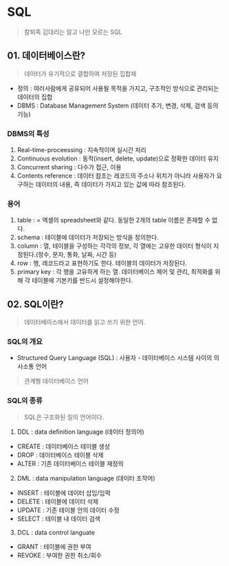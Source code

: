 # SQL
> 칼퇴족 김대리는 알고 나만 모르는 SQL
## 01. 데이터베이스란?
> 데이터가 유기적으로 결합하여 저장된 집합체
- 정의 : 여러사람에게 공유되어 사용될 목적을 가지고, 구조적인 방식으로 관리되는 데이터의 집합
- DBMS : Database Management System (데이터 추가, 변경, 삭제, 검색 등의 기능)
### DBMS의 특성
1. Real-time-proceessing : 지속적이며 실시간 처리
2. Continuous evolution : 동적(insert, delete, update)으로 정확한 데이터 유지
3. Concurrent sharing : 다수가 접근, 이용
4. Contents reference : 데이터 참조는 레코드의 주소나 위치가 아니라 사용자가 요구하는 데이터의 내용, 즉 데이터가 가지고 있는 값에 따라 참조된다.
### 용어
1. table : = 엑셀의 spreadsheet와 같다. 동일한 2개의 table 이름은 존재할 수 없다.
2. schema : 테이블에 데이터가 저장되는 방식을 정의한다.
3. column : 열, 테이블을 구성하는 각각의 정보, 각 열에는 고유한 데이터 형식이 지정된다.(정수, 문자, 통화, 날짜, 시간 등)
4. row : 행, 레코드라고 표현하기도 한다. 테이블의 데이터가 저장된다.
5. primary key : 각 행을 고유하게 하는 열. 데이터베이스 제어 및 관리, 최적화를 위해 각 테이블에 기본키를 반드시 설정해야한다.

## 02. SQL이란?
> 데이터베이스에서 데이터를 읽고 쓰기 위한 언어.
### SQL의 개요
- Structured Query Language (SQL) : 사용자 - 데이터베이스 시스템 사이의 의사소통 언어
> 관계형 데이터베이스 언어
### SQL의 종류
> SQL은 구조화된 질의 언어이다.
1. DDL : data definition language (데이터 정의어)
- CREATE : 데이터베이스 테이블 생성
- DROP : 데이터베이스 테이블 삭제
- ALTER : 기존 데이터베이스 테이블 재정의
2. DML : data manipulation language (데이터 조작어)
- INSERT : 테이블에 데이터 삽입/입력
- DELETE : 테이블에 데이터 삭제
- UPDATE : 기존 테이블 안의 데이터 수정
- SELECT : 테이블 내 데이터 검색
3. DCL : data control languate
- GRANT : 테이블에 권한 부여
- REVOKE : 부여한 권한 취소/회수
